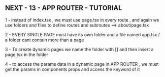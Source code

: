 ## NEXT - 13 - APP ROUTER - TUTORIAL

1 - instead of index.tsx  , we must use page.tsx in every route , and again we use folders and files to define routes and subroutes
==> about/page.tsx

2 - EVERY SINGLE PAGE must have its own folder and a file named app.tsx / a folder cant contain more than a page

3 - To create dynamic pages we name the folder with [] and then insert a page.tsx in the folder

4 - to access the params data in a dynamic page in APP ROUTER  , we must get the params in components props and access the keyword of it

